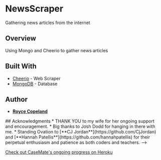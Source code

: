 # NewsScraper
Gathering news articles from the internet

## Overview
Using Mongo and Cheerio to gather news articles


<!-- ## Getting Started

These instructions will get you a copy of the project up and running on your local machine for development and testing purposes. See deployment for notes on how to deploy the project on a live system.

### Prerequisites

What what what aht things you need to install the software and how to install them

```
Give examples
```

### Installing

A step by step series of examples that tell you have to get a development env running

Say what the step will be

```
Give the example
```

And repeat

```
until finished
```

End with an example of getting some data out of the system or using it for a little demo

## Running the tests

Explain how to run the automated tests for this system

### Break down into end to end tests

Explain what these tests test and why

```
Give an example
```

### And coding style tests

Explain what these tests test and why

```
Give an example
```

## Deployment

Add additional notes about how to deploy this on a live system -->

## Built With

* [Cheerio](https://cheerio.js.org/) - Web Scraper
* [MongoDB](https://www.mongodb.com/) - Database

<!-- ## Contributing

Please read [CONTRIBUTING.md](https://gist.github.com/PurpleBooth/b24679402957c63ec426) for details on our code of conduct, and the process for submitting pull requests to us.

## Versioning

We use [SemVer](http://semver.org/) for versioning. For the versions available, see the [tags on this repository](https://github.com/your/project/tags).  -->

## Author

* [**Royce Copeland**](https://github.com/RoyceCopeland)

<!-- See also the list of [contributors](https://github.com/your/project/contributors) who participated in this project. -->

<!-- ## License

This project is licensed under the MIT License - see the [LICENSE.md](LICENSE.md) file for details -->

<!-->## Acknowledgments

* THANK YOU to my wife for her ongoing support and encouragement.
* Big thanks to Josh Dodd for hanging in there with me.
* Standing Ovation to [**CJ Jordan**](https://github.com/CjJordan) and [**Hannah Patellis**](https://github.com/hannahpatellis) for their perpetual enthusiasm and patience as both coders and teachers. -->

<!-- ![GitHub Logo](../img/justice_bkgnd.jpg)
Format: ![Alt Text](url) -->


[Check out CaseMate's ongoing progress on Heroku](http://case-mate.herokuapp.com/#)

